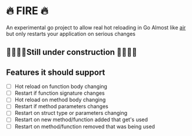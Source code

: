 # 🔥 FIRE 🔥

An experimental go project to allow real hot reloading in Go
Almost like [air](https://github.com/air-verse/air) but only restarts your application on serious
changes

## 👷🏿‍♂️🚧Still under construction 🚧👷🏿‍♂️ 

## Features it should support

- [ ] Hot reload on function body changing
- [ ] Restart if function signature changes
- [ ] Hot reload on method body changing
- [ ] Restart if method parameters changes
- [ ] Restart on struct type or parameters changing
- [ ] Restart on new method/function added that get's used
- [ ] Restart on method/function removed that was being used
